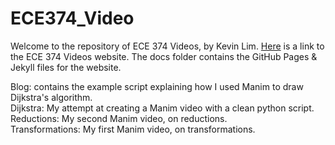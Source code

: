 # ECE374_Video

Welcome to the repository of ECE 374 Videos, by Kevin Lim.
[Here][here] is a link to the ECE 374 Videos website.
The docs folder contains the GitHub Pages & Jekyll files for the website.

Blog: contains the example script explaining how I used Manim to draw Dijkstra's algorithm. <br />
Dijkstra: My attempt at creating a Manim video with a clean python script. <br />
Reductions: My second Manim video, on reductions. <br />
Transformations: My first Manim video, on transformations.

[here]: https://kevtool.github.io/ECE374_Video/